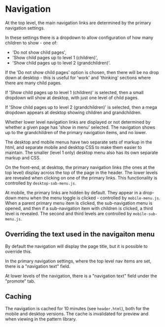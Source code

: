 # Navigation

At the top level, the main navigation links are determined by the primary navigation settings.

In these settings there is a dropdown to allow configuration of how many children to show - one of:

- 'Do not show child pages',
- 'Show child pages up to level 1 (children)',
- 'Show child pages up to level 2 (grandchildren)'.

If the 'Do not show child pages' option is chosen, then there will be no drop down at desktop - this is useful for 'work' and 'thinking' sections where there are many child pages.

If 'Show child pages up to level 1 (children)' is selected, then a small dropdown will show at desktop, with just one level of child pages.

If 'Show child pages up to level 2 (grandchildren)' is selected, then a mega dropdown appears at desktop showing children and grandchildren.

Whether lower level navigation links are displayed or not determined by whether a given page has 'show in menu' selected. The navigation shows up to the grandchildren of the primary navigation items, and no lower.

The desktop and mobile menus have two separate sets of markup in the html, and separate mobile and desktop CSS to make them easier to maintain. The smaller (level 1 only) desktop menu also has its own separate markup and CSS.

On the front-end, at desktop, the primary navigation links (the ones at the top level) display across the top of the page in the header. The lower levels are revealed when clicking on one of the primary links. This functionality is controlled by `desktop-sub-menu.js`.

At mobile, the primary links are hidden by default. They appear in a drop-down menu when the menu toggle is clicked - controlled by `mobile-menu.js`. When a parent primary menu item is clicked, the sub-navigation menu is opened, and then if a sub-navigation item with children is clicked, a third level is revealed. The second and third levels are controlled by `mobile-sub-menu.js`.

## Overriding the text used in the navigaiton menu

By default the navigation will display the page title, but it is possible to override this.

In the primary navigation settings, where the top level nav items are set, there is a "navigation text" field.

At lower levels of the navigation, there is a "navigation text" field under the "promote" tab.

## Caching

The navigation is cached for 10 minutes (see `header.html`), both for the mobile and desktop versions. The cache is invalidated for preview and when viewing in the pattern library.
